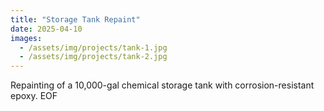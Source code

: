 ```yaml
---
title: "Storage Tank Repaint"
date: 2025-04-10
images:
  - /assets/img/projects/tank-1.jpg
  - /assets/img/projects/tank-2.jpg
---
```

Repainting of a 10,000-gal chemical storage tank with corrosion-resistant epoxy.
EOF